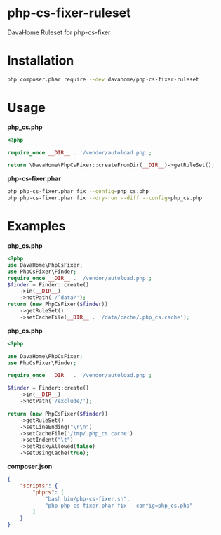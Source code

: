 # php-cs-fixer-ruleset
DavaHome Ruleset for php-cs-fixer

# Installation

```bash
php composer.phar require --dev davahome/php-cs-fixer-ruleset
```

# Usage

**php_cs.php**
```php
<?php

require_once __DIR__ . '/vendor/autoload.php';

return \DavaHome\PhpCsFixer::createFromDir(__DIR__)->getRuleSet();
```

**php-cs-fixer.phar**
```bash
php php-cs-fixer.phar fix --config=php_cs.php
php php-cs-fixer.phar fix --dry-run --diff --config=php_cs.php
```

# Examples

**php_cs.php**
```php
<?php
use DavaHome\PhpCsFixer;
use PhpCsFixer\Finder;
require_once __DIR__ . '/vendor/autoload.php';
$finder = Finder::create()
    ->in(__DIR__)
    ->notPath('/^data/');
return (new PhpCsFixer($finder))
    ->getRuleSet()
    ->setCacheFile(__DIR__ . '/data/cache/.php_cs.cache');
```

**php_cs.php**
```php
<?php

use DavaHome\PhpCsFixer;
use PhpCsFixer\Finder;

require_once __DIR__ . '/vendor/autoload.php';

$finder = Finder::create()
    ->in(__DIR__)
    ->notPath('/exclude/');

return (new PhpCsFixer($finder))
    ->getRuleSet()
    ->setLineEnding("\r\n")
    ->setCacheFile('/tmp/.php_cs.cache')
    ->setIndent("\t")
    ->setRiskyAllowed(false)
    ->setUsingCache(true);
```

**composer.json**
```json
{
    "scripts": {
        "phpcs": [
            "bash bin/php-cs-fixer.sh",
            "php php-cs-fixer.phar fix --config=php_cs.php"
        ]
    }
}
```
